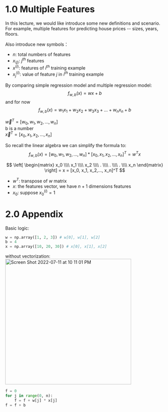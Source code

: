 # 1.0 Multiple Features
In this lecture, we would like introduce some new definitions and scenario. For example, multiple features for predicting house prices -- sizes, years, floors.

Also introduce new symbols：
* $n$: total numbers of features
* $x_{(j)}$: $j^{th}$ features
* $x^{(i)}$: features of $i^{th}$ training example
* $x_j^{(i)}$: value of feature $j$ in $i^{th}$ training example

By comparing simple regression model and multiple regression model:
$$ f_{w, b}(x) = wx+b $$
and for now
$$ f_{w, b}(x) = w_1x_1 + w_2x_2 + w_3x_3 +...+ w_nx_n + b $$

$\overrightarrow{w}^T = [w_0, w_1, w_2,..., w_n]$ <br>
b is a number <br>
$\overrightarrow{x}^T = [x_0, x_1, x_2,..., x_n]$ <br>

So recall the linear algebra we can simplify the formula to:
$$ f_{w, b}(x) = [w_0, w_1, w_2,..., w_n] * [x_0, x_1, x_2,..., x_n]^T = w^Tx $$


$$
\left[
\begin{matrix}
    x_0  \\\\
    x_1  \\\\
    x_2  \\\\
    .    \\\\
    .    \\\\
    .    \\\\
    x_n
\end{matrix}
\right] = x = [x_0, x_1, x_2,..., x_n]^T
$$

* $w^T$: transpose of $w$ matrix
* $x$: the features vector, we have $n+1$ dimensions features
* $x_0$: suppose $x_0^{(i)} = 1$

# 2.0 Appendix
Basic logic:
```python
w = np.array([1, 2, 3]) # w[0], w[1], w[2]
b = 4
x = np.array([10, 20, 30]) # x[0], x[1], x[2]
```
without vectorization:
<img width="399" alt="Screen Shot 2022-07-11 at 10 11 01 PM" src="https://user-images.githubusercontent.com/99445916/178393533-7f3dc165-0c47-411b-9962-994fc8440bde.png">

```python
f = 0
for j in range(0, n):
    f = f + w[j] * x[j]
f = f + b

```

